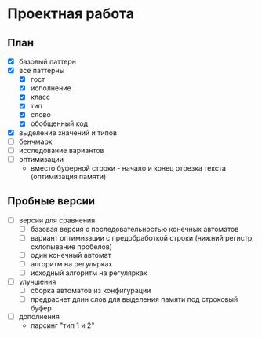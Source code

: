# Проектная работа

## План

* [x] базовый паттерн
* [x] все паттерны
  * [x] гост
  * [x] исполнение
  * [x] класс
  * [x] тип
  * [x] слово
  * [x] обобщенный код
* [x] выделение значений и типов
* [ ] бенчмарк
* [ ] исследование вариантов
* [ ] оптимизации
  * вместо буферной строки - начало и конец отрезка текста (оптимизация памяти)

## Пробные версии

* [ ] версии для сравнения
  * [ ] базовая версия с последовательностью конечных автоматов
  * [ ] вариант оптимизации с предобработкой строки (нижний регистр, схлопывание пробелов)
  * [ ] один конечный автомат
  * [ ] алгоритм на регулярках
  * [ ] исходный алгоритм на регулярках
* [ ] улучшения
  * [ ] сборка автоматов из конфигурации
  * [ ] предрасчет длин слов для выделения памяти под строковый буфер
* [ ] дополнения
  * парсинг "тип 1 и 2"
